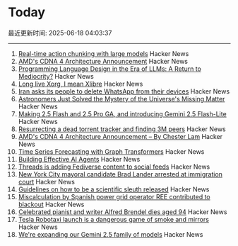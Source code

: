 # Today

最近更新时间: 2025-06-18 04:03:37

--- 
1. [Real-time action chunking with large models](https://www.pi.website/research/real_time_chunking) Hacker News
2. [AMD's CDNA 4 Architecture Announcement](https://chipsandcheese.com/p/amds-cdna-4-architecture-announcement) Hacker News
3. [Programming Language Design in the Era of LLMs: A Return to Mediocrity?](https://kirancodes.me/posts/log-lang-design-llms.html) Hacker News
4. [Long live Xorg, I mean Xlibre](https://www.dedoimedo.com/computers/xlibre.html) Hacker News
5. [Iran asks its people to delete WhatsApp from their devices](https://apnews.com/article/iran-whatsapp-meta-israel-d9e6fe43280123c9963802e6f10ac8d1) Hacker News
6. [Astronomers Just Solved the Mystery of the Universe's Missing Matter](https://gizmodo.com/astronomers-just-solved-the-mystery-of-the-universes-missing-matter-2000616320) Hacker News
7. [Making 2.5 Flash and 2.5 Pro GA, and introducing Gemini 2.5 Flash-Lite](https://blog.google/products/gemini/gemini-2-5-model-family-expands/) Hacker News
8. [Resurrecting a dead torrent tracker and finding 3M peers](https://kianbradley.com/2025/06/15/resurrecting-a-dead-tracker.html) Hacker News
9. [AMD's CDNA 4 Architecture Announcement – By Chester Lam](https://chipsandcheese.com/p/amds-cdna-4-architecture-announcement) Hacker News
10. [Time Series Forecasting with Graph Transformers](https://kumo.ai/research/time-series-forecasting/) Hacker News
11. [Building Effective AI Agents](https://www.anthropic.com/engineering/building-effective-agents) Hacker News
12. [Threads is adding Fediverse content to social feeds](https://www.theverge.com/news/688267/threads-fediverse-feed-search) Hacker News
13. [New York City mayoral candidate Brad Lander arrested at immigration court](https://www.theguardian.com/us-news/2025/jun/17/brad-lander-arrested-new-york-city-comptroller) Hacker News
14. [Guidelines on how to be a scientific sleuth released](https://osf.io/2kdez/wiki/home/) Hacker News
15. [Miscalculation by Spanish power grid operator REE contributed to blackout](https://www.reuters.com/business/energy/investigation-into-spains-april-28-blackout-shows-no-evidence-cyberattack-2025-06-17/) Hacker News
16. [Celebrated pianist and writer Alfred Brendel dies aged 94](https://www.theguardian.com/music/2025/jun/17/celebrated-pianist-and-writer-alfred-brendel-dies-aged-94) Hacker News
17. [Tesla Robotaxi launch is a dangerous game of smoke and mirrors](https://electrek.co/2025/06/16/tesla-robotaxi-launch-dangerous-game-smoke-mirrors/) Hacker News
18. [We're expanding our Gemini 2.5 family of models](https://blog.google/products/gemini/gemini-2-5-model-family-expands/) Hacker News
